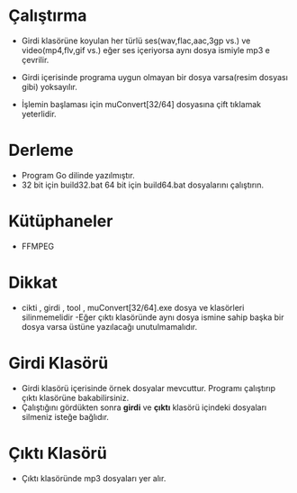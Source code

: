 # Çalıştırma
- Girdi klasörüne koyulan her türlü ses(wav,flac,aac,3gp vs.) ve video(mp4,flv,gif vs.)
eğer ses içeriyorsa aynı dosya ismiyle mp3 e çevrilir.

- Girdi içerisinde programa uygun olmayan bir dosya varsa(resim dosyası gibi) yoksayılır.

- İşlemin başlaması için muConvert[32/64] dosyasına çift tıklamak yeterlidir.

# Derleme
- Program Go dilinde yazılmıştır.
- 32 bit için build32.bat 64 bit için build64.bat dosyalarını çalıştırın.

# Kütüphaneler

- FFMPEG


# Dikkat
- cikti , girdi , tool , muConvert[32/64].exe dosya ve klasörleri silinmemelidir
-Eğer çıktı klasöründe aynı dosya ismine sahip başka bir dosya varsa üstüne yazılacağı unutulmamalıdır.




# Girdi Klasörü
- Girdi klasörü içerisinde örnek dosyalar mevcuttur. Programı çalıştırıp çıktı klasörüne bakabilirsiniz.
- Çalıştığını gördükten sonra **girdi** ve **çıktı** klasörü içindeki dosyaları silmeniz isteğe bağlıdır.

# Çıktı Klasörü
- Çıktı klasöründe mp3 dosyaları yer alır.



